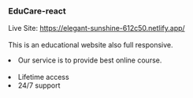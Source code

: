 ### EduCare-react
Live Site: https://elegant-sunshine-612c50.netlify.app/  <br /> <br />
This is an educational website also full responsive. <br />
<li>Our service is to provide best online course.</li> <br />
<li>Lifetime access </li>
<li>24/7 support</li>
